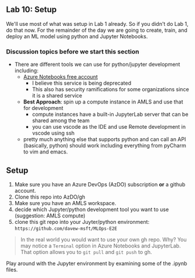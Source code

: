 ## Lab 10:  Setup

We'll use most of what was setup in Lab 1 already.  So if you didn't do Lab 1, do that now.  For the remainder of the day we are going to create, train, and deploy an ML model using python and Jupyter Notebooks.  

### Discussion topics before we start this section  

* There are different tools we can use for python/jupyter development including:
  * [Azure Notebooks free account](https://notebooks.azure.com)
    * I believe this service is being deprecated
    * This also has security ramifications for some organizations since it is a shared service
  * **Best Approach**:  spin up a compute instance in AMLS and use that for development
    * compute instances have a built-in JupyterLab server that can be shared among the team
    * you can use vscode as the IDE and use Remote development in vscode using ssh
  * pretty much anything else that supports python and can call an API (basically, python) should work including everything from pyCharm to vim and emacs.  

## Setup

1. Make sure you have an Azure DevOps (AzDO) subscription **or** a github account.
1. Clone this repo into AzDO/gh
2. Make sure you have an AMLS workspace.  
1. decide which Jupyter/python development tool you want to use (suggestion:  AMLS compute)
1. clone this git repo into your Juyter/python environment:  `https://github.com/davew-msft/MLOps-E2E`

>In the real world you would want to use your own gh repo.  Why?  You may notice a `Terminal` option in Azure Notebooks and JupyterLab.  That option allows you to `git pull` and `git push` to gh.  

Play around with the Jupyter environment by examining some of the .ipynb files.    



